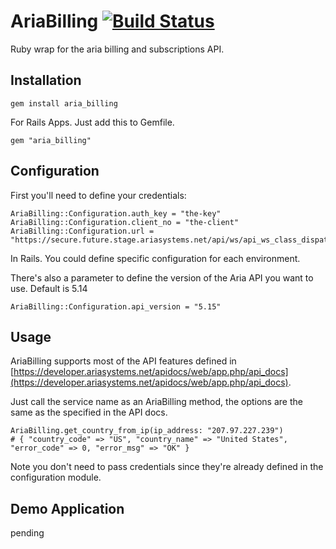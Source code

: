 # AriaBilling [![Build Status](https://secure.travis-ci.org/jpemberthy/aria_billing.png)](http://travis-ci.org/jpemberthy/aria_billing)

Ruby wrap for the aria billing and subscriptions API.

## Installation

    gem install aria_billing

For Rails Apps. Just add this to Gemfile.

    gem "aria_billing"

## Configuration

First you'll need to define your credentials:

    AriaBilling::Configuration.auth_key = "the-key"
    AriaBilling::Configuration.client_no = "the-client"
    AriaBilling::Configuration.url = "https://secure.future.stage.ariasystems.net/api/ws/api_ws_class_dispatcher.php"

In Rails. You could define specific configuration for each environment.

There's also a parameter to define the version of the Aria API you want to use. Default is 5.14

    AriaBilling::Configuration.api_version = "5.15"


## Usage

AriaBilling supports most of the API features defined in [https://developer.ariasystems.net/apidocs/web/app.php/api_docs](https://developer.ariasystems.net/apidocs/web/app.php/api_docs).

Just call the service name as an AriaBilling method, the options are the same as the specified in the API docs.

    AriaBilling.get_country_from_ip(ip_address: "207.97.227.239")
    # { "country_code" => "US", "country_name" => "United States", "error_code" => 0, "error_msg" => "OK" }

Note you don't need to pass credentials since they're already defined in the configuration module.

## Demo Application

pending
